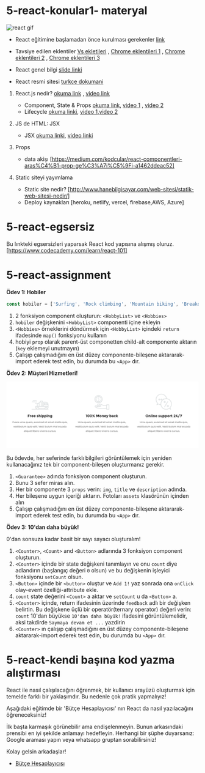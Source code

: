 # 5-react-konular1- materyal

![react gif](https://miro.medium.com/max/574/1*qVPbRqzVzWF9gSjZ8P0C8w.gif)


* React eğitimine başlamadan önce kurulması gerekenler [link](https://www.youtube.com/watch?v=pOE47x-aubg&list=PLqG356ExoxZXEW9h1uTWCwqLLTJ_bO5Be&index=2&ab_channel=EnginDemiro%C4%9F)

* Tavsiye edilen eklentiler [Vs ekletileri](https://www.youtube.com/watch?v=EwXw1dp6AyM&list=PLqG356ExoxZXEW9h1uTWCwqLLTJ_bO5Be&index=3&ab_channel=EnginDemiro%C4%9F) , [Chrome eklentileri 1](https://chrome.google.com/webstore/detail/react-developer-tools/fmkadmapgofadopljbjfkapdkoienihi) , [Chrome eklentileri 2](https://chrome.google.com/webstore/detail/json-formatter/bcjindcccaagfpapjjmafapmmgkkhgoa) , [Chrome eklentileri 3](https://chrome.google.com/webstore/detail/react-sight/aalppolilappfakpmdfdkpppdnhpgifn)

* React genel bilgi [slide linki](http://slides.com/volkansengul/reactjs-giris/fullscreen)

* React resmi sitesi [turkce dokumani](https://tr.reactjs.org/docs/getting-started.html)




1. React.js nedir?   [okuma link](https://www.hostinger.web.tr/rehberler/react-nedir/) ,  [video link](https://www.youtube.com/watch?v=EAbzuHG9glw&ab_channel=AliOsmanHaz%C4%B1r)
   - Component, State & Props  [okuma link](https://www.mobilhanem.com/reactjs-component-yapisi-ve-component-kullanimi/), [video 1](https://www.youtube.com/watch?v=jgOhoPrNzMM&t=14s&ab_channel=Yaz%C4%B1l%C4%B1mBilimi) , [video 2](https://www.youtube.com/watch?v=oQJZxyd71V4&list=PL8IHDq7oEkgFKYIoNuubfZMuhhgEukkAg&index=3&ab_channel=ReactDersleri)
   - Lifecycle [okuma linki](https://projects.wojtekmaj.pl/react-lifecycle-methods-diagram/), [video 1](https://www.youtube.com/watch?v=X_Yhd98twnw&list=PL8IHDq7oEkgFKYIoNuubfZMuhhgEukkAg&index=4&ab_channel=ReactDersleri),[video 2](https://www.youtube.com/watch?v=VqSJvy8ZX5M&list=PL8IHDq7oEkgFKYIoNuubfZMuhhgEukkAg&index=2&ab_channel=ReactDersleri)
   
2. JS de HTML: JSX
   - JSX    [okuma linki](https://tr.reactjs.org/docs/introducing-jsx.html),  [video linki](https://www.youtube.com/watch?v=EoH-TliTV1Y&list=PL8IHDq7oEkgFKYIoNuubfZMuhhgEukkAg&ab_channel=ReactDersleri)
3. Props
   - data akişı [https://medium.com/kodcular/react-componentleri-aras%C4%B1-prop-ge%C3%A7i%C5%9Fi-a1462ddeac52]
4. Static siteyi yayımlama
   - Static site nedir? [http://www.hanebilgisayar.com/web-sitesi/statik-web-sitesi-nedir/]
   - Deploy kaynakları [heroku, netlify, vercel, firebase,AWS, Azure]

                   


# 5-react-egsersiz
Bu lınkteki egsersizleri yaparsak React kod yapısına alışmış oluruz.
[https://www.codecademy.com/learn/react-101]


# 5-react-assignment

**Ödev 1: Hobiler**

```js
const hobiler = ['Surfing', 'Rock climbing', 'Mountain biking', 'Breakdancing'];
```

1. 2 fonksiyon component oluşturun: `<HobbyList>` ve `<Hobbies>`
2. `hobiler` değişkenini `<HobbyList>` componenti içine ekleyin
3. `<Hobbies>` örneklerini döndürmek için `<HobbyList>` içindeki `return` ifadesinde  `map()` fonksiyonu kullanın
4. hobiyi `prop` olarak parent-üst componetten child-alt componente aktarın (`key` eklemeyi unutmayın)
5. Çalışıp çalışmadığını en üst düzey componente-bileşene aktararak-import ederek test edin, bu durumda bu `<App>` dır.

**Ödev 2: Müşteri Hizmetleri!**

![ödev 2](https://github.com/Junior-Codersnl/5-react-konular1-assignment/blob/main/assets/exercise2.png)

Bu ödevde, her seferinde farklı bilgileri görüntülemek için yeniden kullanacağınız tek bir component-bileşen oluşturmanız gerekir.

1. `<Guarantee>` adında fonksiyon component oluşturun.
2. Bunu 3 sefer miras alın.
3. Her bir componente 3 `props` verin: `img`, `title` ve `description` adında.
4. Her bileşene uygun içeriği aktarın. Fotoları `assets` klasörünün içinden alın
5. Çalışıp çalışmadığını en üst düzey componente-bileşene aktararak-import ederek test edin, bu durumda bu `<App>` dır.


**Ödev 3: 10'dan daha büyük!**

0'dan sonsuza kadar basit bir sayı sayacı oluşturalım!

1. `<Counter>`, `<Count>` and `<Button>` adlarında 3 fonksiyon component oluşturun.
2. `<Counter>` içinde bir state değişkeni tanımlayın ve onu `count` diye adlandırın (başlangıç değeri `0` olsun) ve bu değişkenin işleyici fonksiyonu `setCount` olsun.
3. `<Button>` içinde bir `<button>` oluştur ve `Add 1!` yaz sonrada ona `onClick` olay-event özelliği-attribute ekle.
4. `count` state değerini `<Count>` a aktar ve `setCount` u da `<Button>` a.
5. `<Counter>` içinde, return ifadesinin üzerinde `feedback` adlı bir değişken belirtin. Bu değişkene üçlü bir operatör(ternary operator) değeri verin: `count` 10'dan büyükse `10'dan daha büyük!` ifadesini görüntülemelidir, aksi takdirde `Saymaya devam et ...` yazdirin
6. `<Counter>` ın çalışıp çalışmadığını en üst düzey componente-bileşene aktararak-import ederek test edin, bu durumda bu `<App>` dır.


# 5-react-kendi başına kod yazma alıştırması
React ile nasıl çalışılacağını öğrenmek, bir kullanıcı arayüzü oluşturmak için temelde farklı bir yaklaşımdır. Bu nedenle çok pratik yapmalıyız!

Aşağıdaki eğitimde bir 'Bütçe Hesaplayıcısı' nın  React da nasıl yazılacağını öğreneceksiniz!

İlk başta karmaşık görünebilir ama endişelenmeyin. Bunun arkasındaki prensibi en iyi şekilde anlamayı hedefleyin. Herhangi bir şüphe duyarsanız: Google araması yapın veya whatsapp gruptan sorabilirsiniz!

Kolay gelsin arkadaşlar!

-   [Bütçe Hesaplayıcısı](https://www.youtube.com/watch?v=f6HYLHrYpGs)
